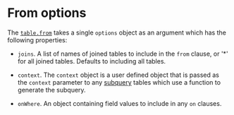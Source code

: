 # From options

The [`table.from`](./table.md#from) takes a single `options` object as an argument which has the following properties:

* `joins`. A list of names of joined tables to include in the `from` clause, or '*' for all joined tables. Defaults to including all tables.

* `context`. The `context` object is a user defined object that is passed as the `context` parameter to any [subquery](./subquery-config.md) tables which use a function
  to generate the subquery.

* `onWhere`. An object containing field values to include in any `on` clauses.

